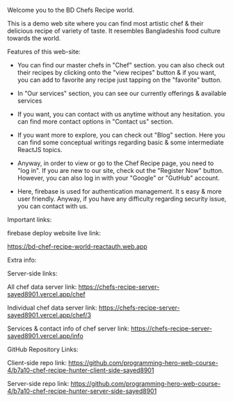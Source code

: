 Welcome you to the BD Chefs Recipe world.

This is a demo web site where you can find most artistic chef & their delicious recipe of variety of taste. It resembles Bangladeshis food culture towards the world.



Features of this web-site:

* You can find our master chefs in "Chef" section. you can also check out their recipes by clicking onto the "view recipes" button & if you want, you can add to favorite any recipe just tapping on the "favorite" button.

* In "Our services" section, you can see our currently offerings & available services 

* If you want, you can contact with us anytime without any hesitation. you can find more contact options in "Contact us" section.

* If you want more to explore, you can check out "Blog" section. Here you can find some conceptual writings regarding basic & some intermediate ReactJS topics.

* Anyway, in order to view or go to the Chef Recipe page, you need to "log in". If you are new to our site, check out the "Register Now" button. However, you can also log in with your "Google" or "GutHub" account.

* Here, firebase is used for authentication management. It s easy & more user friendly. Anyway, if you have any difficulty regarding security issue, you can contact with us.






Important links:

firebase deploy website live link:

https://bd-chef-recipe-world-reactauth.web.app






Extra info:


Server-side links:

All  chef data server link: https://chefs-recipe-server-sayed8901.vercel.app/chef

Individual chef data server link: https://chefs-recipe-server-sayed8901.vercel.app/chef/3


Services & contact info of chef server link: https://chefs-recipe-server-sayed8901.vercel.app/info




GitHub Repository Links: 

Client-side repo link: https://github.com/programming-hero-web-course-4/b7a10-chef-recipe-hunter-client-side-sayed8901

Server-side repo link: https://github.com/programming-hero-web-course-4/b7a10-chef-recipe-hunter-server-side-sayed8901